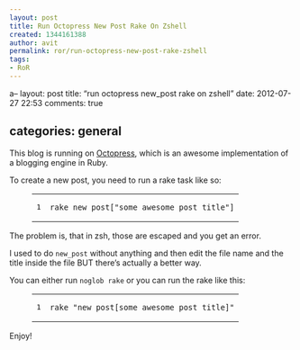 ```yaml
---
layout: post
title: Run Octopress New Post Rake On Zshell
created: 1344161388
author: avit
permalink: ror/run-octopress-new-post-rake-zshell
tags:
- RoR
---
```

<p>a–
layout: post
title: “run octopress new_post rake on zshell”
date: 2012-07-27 22:53
comments: true</p>

<h2>categories: general</h2>

<p>This blog is running on <a href="https://github.com/imathis/octopress">Octopress</a>, which is an awesome implementation of a blogging engine in Ruby.</p>

<p>To create a new post, you need to run a rake task like so:</p>

<figure class='code'><figcaption><span></span></figcaption><div class="highlight"><table><tr><td class="gutter"><pre class="line-numbers"><span class='line-number'>1</span>
</pre></td><td class='code'><pre><code class='bash'><span class='line'>rake new_post<span class="o">[</span><span class="s2">"some awesome post title"</span><span class="o">]</span>
</span></code></pre></td></tr></table></div></figure>


<p>The problem is, that in zsh, those are escaped and you get an error.</p>

<p>I used to do <code>new_post</code> without anything and then edit the file name and the title inside the file BUT there’s actually a better way.</p>

<p>You can either run <code>noglob rake</code> or you can run the rake like this:</p>

<figure class='code'><figcaption><span></span></figcaption><div class="highlight"><table><tr><td class="gutter"><pre class="line-numbers"><span class='line-number'>1</span>
</pre></td><td class='code'><pre><code class='bash'><span class='line'>rake <span class="s2">"new_post[some awesome post title]"</span>
</span></code></pre></td></tr></table></div></figure>


<p>Enjoy!</p>
